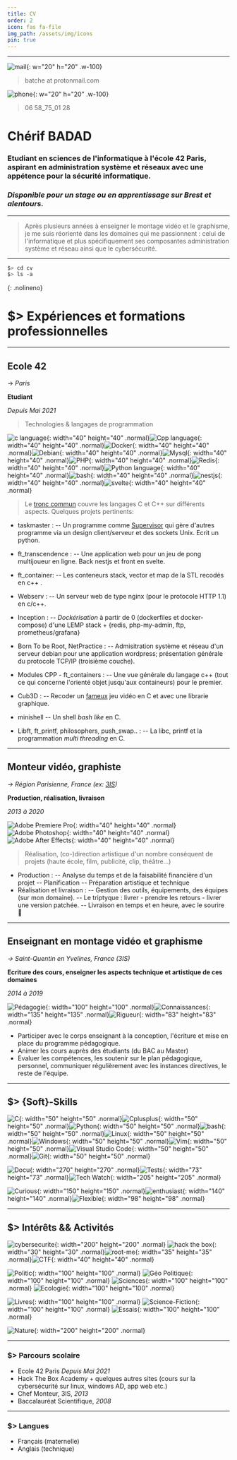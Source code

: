 ```yaml
---
title: CV
order: 2
icon: fas fa-file
img_path: /assets/img/icons
pin: true
---
```

<!--
![MADEWOTHMD](https://img.shields.io/badge/Made%20with-Markdown-blue?style=flat-square&logoColor=white) [![PDFLINK](https://img.shields.io/badge/Télécharger%20le%20PDF-grey?style=flat-square&logoColor=white)](https://github.com/0xbatche/0xbatche.github.io/raw/master/BADAD_cherif_resume_fr.pdf) -->

---
![mail](/resume/mail.svg){: w="20" h="20" .w-100}
> batche at protonmail.com

![phone](/resume/phone.svg){: w="20" h="20" .w-100}
> 06 58_75_01 28

# Chérif BADAD



### Etudiant en sciences de l'informatique à l'école 42 Paris, aspirant en administration système et réseaux avec une appétence pour la sécurité informatique.
### _Disponible pour un stage ou en apprentissage sur Brest et alentours._

---

> Après plusieurs années à enseigner le montage vidéo et le graphisme, je me suis réorienté dans les domaines qui me passionnent :
> celui de l'informatique et plus spécifiquement ses composantes administration système et réseau ainsi que le cybersécurité.

---
```bash
$> cd cv
$> ls -a
```
{: .nolineno}
# $> Expériences et formations professionnelles
---
## Ecole 42
-> _Paris_

**Etudiant**

_Depuis Mai 2021_


> Technologies & langages de programmation

![c language](c/c-plain.svg){: width="40" height="40" .normal}![Cpp language](cplusplus/cplusplus-plain.svg){: width="40" height="40" .normal}![Docker](docker/docker-plain.svg){: width="40" height="40" .normal}![Debian](debian/debian-plain.svg){: width="40" height="40" .normal}![Mysql](mysql/mysql-plain.svg){: width="40" height="40" .normal}![PHP](php/php-plain.svg){: width="40" height="40" .normal}![Redis](redis/redis-plain.svg){: width="40" height="40" .normal}![Python language](python/python-plain.svg){: width="40" height="40" .normal}![bash](bash/bash-plain.svg){: width="40" height="40" .normal}![nestjs](nestjs/nestjs-plain.svg){: width="40" height="40" .normal}![svelte](svelte/svelte-plain.svg){: width="40" height="40" .normal}

> Le [tronc commun](https://raw.githubusercontent.com/0xbatche/0xbatche.github.io/master/common-core-42.png) couvre les langages C et C++ sur différents aspects. Quelques projets pertinents:


- taskmaster :
-- Un programme comme [Supervisor](http://supervisord.org/) qui gère d'autres programme via un design client/serveur et des sockets Unix. Ecrit un python.

- ft_transcendence :
-- Une application web pour un jeu de pong multijoueur en ligne. Back nestjs et front en svelte.

- ft_container:
-- Les conteneurs stack, vector et map de la STL recodés en c++ .

- Webserv :
-- Un serveur web de type nginx (pour le protocole HTTP 1.1) en c/c++.

- Inception :
-- _Dockérisation_ à partir de 0 (dockerfiles et docker-compose) d'une LEMP stack + {redis, php-my-admin, ftp, prometheus/grafana}

- Born To be Root, NetPractice :
-- Admisitration système et réseau d'un serveur debian pour une application wordpress; présentation générale du protocole TCP/IP (troisième couche).

- Modules CPP - ft_containers :
-- Une vue générale du langage c++ (tout ce qui concerne l'orienté objet jusqu'aux containeurs) pour le premier.

- Cub3D :
-- Recoder un [fameux](https://fr.wikipedia.org/wiki/Wolfenstein_3D) jeu vidéo en C et avec une librarie graphique.

- minishell
-- Un shell _bash like_ en C.

- Libft, ft_printf, philosophers, push_swap.. :
-- La libc, printf et la programmation _multi threading_ en C.

---

## Monteur vidéo, graphiste

_-> Région Parisienne, France (ex: [3IS](https://www.3is.fr/))_

**Production, réalisation, livraison**

_2013 à 2020_

![Adobe Premiere Pro](premierepro/premierepro-plain.svg){: width="40" height="40" .normal}![Adobe Photoshop](photoshop/photoshop-plain.svg){: width="40" height="40" .normal}![Adobe After Effects](aftereffects/aftereffects-plain.svg){: width="40" height="40" .normal}

> Réalisation, (co-)direction artistique d'un nombre conséquent de projets (haute école, film, publicité, clip, théâtre...)

- Production :
-- Analyse du temps et de la faisabilité financière d'un projet
-- Planification
-- Préparation artistique et technique
- Réalisation et livraison :
-- Gestion des outils, équipements, des équipes (sur mon domaine).
-- Le triptyque : livrer - prendre les retours - livrer une version patchée.
-- Livraison en temps et en heure, avec le sourire 🙂

---

## Enseignant en montage vidéo et graphisme

_-> Saint-Quentin en Yvelines, France (3IS)_

**Ecriture des cours, enseigner les aspects technique et artistique de ces domaines**

_2014 à 2019_

![Pédagogie](softskills/pedagogie.svg){: width="100" height="100" .normal}![Connaissances](softskills/connaissances.svg){: width="135" height="135" .normal}![Rigueur](softskills/rigueur.svg){: width="83" height="83" .normal}

- Participer avec le corps enseignant à la conception, l'écriture et mise en place du programme pédagogique.
- Animer les cours auprès des étudiants (du BAC au Master)
- Evaluer les compétences, les soutenir sur le plan pédagogique, personnel, communiquer régulièrement avec les instances directives, le reste de l'équipe.

---

## $> {Soft}-Skills
![C](c/c-plain.svg){: width="50" height="50" .normal}![Cplusplus](cplusplus/cplusplus-plain.svg){: width="50" height="50" .normal}![Python](python/python-plain.svg){: width="50" height="50" .normal}![bash](bash/bash-plain.svg){: width="50" height="50" .normal}![Linux](linux/linux-plain.svg){: width="50" height="50" .normal}![Windows](windows8/windows8-original.svg){: width="50" height="50" .normal}![Vim](vim/vim-plain.svg){: width="50" height="50" .normal}![Visual Studio Code](visualstudio/visualstudio-plain.svg){: width="50" height="50" .normal}![Git](git/git-plain.svg){: width="50" height="50" .normal}

 ![Docu](softskills/docreporting.svg){: width="270" height="270" .normal}![Tests](softskills/tests.svg){: width="73" height="73" .normal}![Tech Watch](softskills/veilleinfo.svg){: width="205" height="205" .normal}

![Curious](softskills/curieux.svg){: width="150" height="150" .normal}![enthusiast](softskills/enthousiaste.svg){: width="140" height="140" .normal}![Flexible](softskills/flexible.svg){: width="98" height="98" .normal}

---

## $> Intérêts && Activités
![cybersecurite](interets/cybersec.svg){: width="200" height="200" .normal} ![hack the box](hackthebox/htb.svg){: width="30" height="30" .normal}![root-me](rootme/rootme.svg){: width="35" height="35" .normal}![CTF](interets/ctf.svg){: width="40" height="40" .normal}

![Politic](interets/politique.svg){: width="100" height="100" .normal} ![Géo Politique](interets/geopolitique.svg){: width="100" height="100" .normal} ![Sciences](interets/sciences.svg){: width="100" height="100" .normal} ![Ecologie](interets/ecologie.svg){: width="100" height="100" .normal}

![Livres](interets/livre.svg){: width="100" height="100" .normal} ![Science-Fiction](interets/sf.svg){: width="100" height="100" .normal} ![Essais](interets/essais.svg){: width="100" height="100" .normal}

![Nature](interets/nature.svg){: width="200" height="200" .normal}

---

### $> Parcours scolaire
- Ecole 42 Paris _Depuis Mai 2021_
- Hack The Box Academy + quelques autres sites (cours sur la cybersécurité sur linux, windows AD, app web etc.)
- Chef Monteur, 3IS, _2013_
- Baccalauréat Scientifique, _2008_

---

### $> Langues
- Français (maternelle)
- Anglais (technique)

